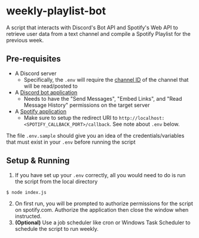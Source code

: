 # weekly-playlist-bot
A script that interacts with Discord's Bot API and Spotify's Web API to retrieve user data from a text channel and compile a Spotify Playlist for the previous week.

## Pre-requisites
* A Discord server
    * Specifically, the `.env` will require the [channel ID](https://support.discord.com/hc/en-us/articles/206346498-Where-can-I-find-my-User-Server-Message-ID-) of the channel that will be read/posted to
* A [Discord bot application](https://discord.com/developers/applications)
    * Needs to have the "Send Messages", "Embed Links", and "Read Message History" permissions on the target server
* A [Spotify application](https://developer.spotify.com/dashboard/applications)
    * Make sure to setup the redirect URI to `http://localhost:<SPOTIFY_CALLBACK_PORT>/callback`. See note about `.env` below.

The file `.env.sample` should give you an idea of the credentials/variables that must exist in your `.env` before running the script

## Setup & Running
1. If you have set up your `.env` correctly, all you would need to do is run the script from the local directory
```
$ node index.js
```
2. On first run, you will be prompted to authorize permissions for the script on spotify.com. Authorize the application then close the window when instructed.
3. **(Optional)** Use a job scheduler like cron or Windows Task Scheduler to schedule the script to run weekly.